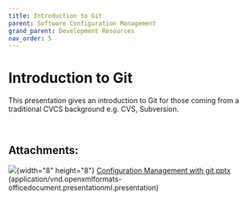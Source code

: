 ```yaml
---
title: Introduction to Git
parent: Software Configuration Management
grand_parent: Development Resources
nav_order: 5
---
```


# Introduction to Git

This presentation gives an introduction to Git for those coming from a traditional CVCS background e.g. CVS, Subversion.

 

## Attachments:

![](assets/images/icons/bullet_blue.gif){width="8" height="8"} [Configuration Management with git.pptx](/assets/attachments/3801309/3899401.pptx) (application/vnd.openxmlformats-officedocument.presentationml.presentation)

